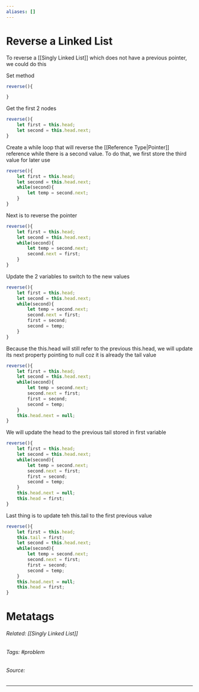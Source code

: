 ```yaml
---
aliases: []
---
```

# Reverse a Linked List
To reverse a [[Singly Linked List]] which does not have a previous pointer, we could do this

Set method
```js
reverse(){

}
```

Get the first 2 nodes
```js
reverse(){
	let first = this.head;
	let second = this.head.next;
}
```

Create a while loop that will reverse the [[Reference Type|Pointer]] reference while there is a second value. To do that, we first store the third value for later use
```js
reverse(){
	let first = this.head;
	let second = this.head.next;
	while(second){
		let temp = second.next;
	}
}
```

Next is to reverse the pointer
```js
reverse(){
	let first = this.head;
	let second = this.head.next;
	while(second){
		let temp = second.next;
		second.next = first;
	}
}
```

Update the 2 variables to switch to the new values
```js
reverse(){
	let first = this.head;
	let second = this.head.next;
	while(second){
		let temp = second.next;
		second.next = first;
		first = second;
		second = temp;
	}
}
```

Because the this.head will still refer to the previous this.head, we will update its next property pointing to null coz it is already the tail value 
```js
reverse(){
	let first = this.head;
	let second = this.head.next;
	while(second){
		let temp = second.next;
		second.next = first;
		first = second;
		second = temp;
	}
	this.head.next = null;
}
```

We will update the head to the previous tail stored in first variable
```js
reverse(){
	let first = this.head;
	let second = this.head.next;
	while(second){
		let temp = second.next;
		second.next = first;
		first = second;
		second = temp;
	}
	this.head.next = null;
	this.head = first;
}
```

Last thing is to update teh this.tail to the first previous value
```js
reverse(){
	let first = this.head;
	this.tail = first;
	let second = this.head.next;
	while(second){
		let temp = second.next;
		second.next = first;
		first = second;
		second = temp;
	}
	this.head.next = null;
	this.head = first;
}
```


# Metatags
###### Related: [[Singly Linked List]]
###### Tags: #problem
###### Source: 

---